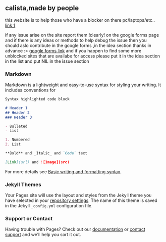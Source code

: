 ## calista,made by people

this website is to help those who have a blocker on there pc/laptops/etc.. [link 1](https://sites.google.com/view/sealcentral/sealcraft-v1-5-2?authuser=0) 

if any issue arise on the site report them !clearly! on the google forms page and if there is any ideas or methods to help debug the issue then you should aslo contribute in the google forms ,in the idea section thanks in advance :> [google forms link](https://forms.gle/B4DiAaymVEgZy4tp9) and if you happen to find some more unblocked sites that are availabe for access please put it in the idea section in the list and put NIL in the issue section

### Markdown

Markdown is a lightweight and easy-to-use syntax for styling your writing. It includes conventions for

```markdown
Syntax highlighted code block

# Header 1
## Header 2
### Header 3

- Bulleted
- List

1. Numbered
2. List

**Bold** and _Italic_ and `Code` text

[Link](url) and ![Image](src)
```

For more details see [Basic writing and formatting syntax](https://docs.github.com/en/github/writing-on-github/getting-started-with-writing-and-formatting-on-github/basic-writing-and-formatting-syntax).

### Jekyll Themes

Your Pages site will use the layout and styles from the Jekyll theme you have selected in your [repository settings](https://github.com/ethan0x00075v/hello-world/settings/pages). The name of this theme is saved in the Jekyll `_config.yml` configuration file.

### Support or Contact

Having trouble with Pages? Check out our [documentation](https://docs.github.com/categories/github-pages-basics/) or [contact support](https://support.github.com/contact) and we’ll help you sort it out.
